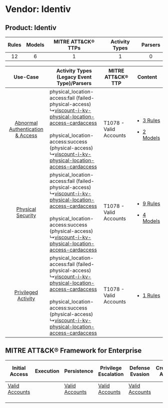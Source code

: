 Vendor: Identiv
===============
Product: Identiv
----------------
| Rules | Models | MITRE ATT&CK® TTPs | Activity Types | Parsers |
|:-----:|:------:|:------------------:|:--------------:|:-------:|
|  12   |   6    |         1          |       1        |    0    |

|    Use-Case    | Activity Types (Legacy Event Type)/Parsers    | MITRE ATT&CK® TTP          | Content    |
|:----:| ---- | ---- | ---- |
| [Abnormal Authentication & Access](../../../UseCases/uc_abnormal_authentication_&_access.md) |  physical_location-access:fail (failed-physical-access)<br> ↳[viscount-i-kv-physical-location-access-cardaccess](Ps/pC_viscountikvphysicallocationaccesscardaccess.md)<br><br> physical_location-access:success (physical-access)<br> ↳[viscount-i-kv-physical-location-access-cardaccess](Ps/pC_viscountikvphysicallocationaccesscardaccess.md)<br> | T1078 - Valid Accounts<br> | [<ul><li>3 Rules</li></ul><ul><li>2 Models</li></ul>](RM/r_m_identiv_identiv_Abnormal_Authentication_&_Access.md) |
|    [Physical Security](../../../UseCases/uc_physical_security.md)    |  physical_location-access:fail (failed-physical-access)<br> ↳[viscount-i-kv-physical-location-access-cardaccess](Ps/pC_viscountikvphysicallocationaccesscardaccess.md)<br><br> physical_location-access:success (physical-access)<br> ↳[viscount-i-kv-physical-location-access-cardaccess](Ps/pC_viscountikvphysicallocationaccesscardaccess.md)<br> | T1078 - Valid Accounts<br> | [<ul><li>9 Rules</li></ul><ul><li>4 Models</li></ul>](RM/r_m_identiv_identiv_Physical_Security.md)    |
|    [Privileged Activity](../../../UseCases/uc_privileged_activity.md)    |  physical_location-access:fail (failed-physical-access)<br> ↳[viscount-i-kv-physical-location-access-cardaccess](Ps/pC_viscountikvphysicallocationaccesscardaccess.md)<br><br> physical_location-access:success (physical-access)<br> ↳[viscount-i-kv-physical-location-access-cardaccess](Ps/pC_viscountikvphysicallocationaccesscardaccess.md)<br> | T1078 - Valid Accounts<br> | [<ul><li>1 Rules</li></ul>](RM/r_m_identiv_identiv_Privileged_Activity.md)    |

MITRE ATT&CK® Framework for Enterprise
--------------------------------------
| Initial Access                                                      | Execution | Persistence                                                         | Privilege Escalation                                                | Defense Evasion                                                     | Credential Access | Discovery | Lateral Movement | Collection | Command and Control | Exfiltration | Impact |
| ------------------------------------------------------------------- | --------- | ------------------------------------------------------------------- | ------------------------------------------------------------------- | ------------------------------------------------------------------- | ----------------- | --------- | ---------------- | ---------- | ------------------- | ------------ | ------ |
| [Valid Accounts](https://attack.mitre.org/techniques/T1078)<br><br> |           | [Valid Accounts](https://attack.mitre.org/techniques/T1078)<br><br> | [Valid Accounts](https://attack.mitre.org/techniques/T1078)<br><br> | [Valid Accounts](https://attack.mitre.org/techniques/T1078)<br><br> |                   |           |                  |            |                     |              |        |